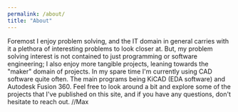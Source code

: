 ```yaml
---
permalink: /about/
title: "About"
---
```


Foremost I enjoy problem solving, and the IT domain in general carries with it a plethora of interesting problems to look closer at. But, my problem solving interest is not contained to just programming or software engineering; I also enjoy more tangible projects, leaning towards the "maker" domain of projects. In my spare time I'm currently using CAD software quite often. The main programs being KiCAD (EDA software) and Autodesk Fusion 360. Feel free to look around a bit and explore some of the projects that I've published on this site, and if you have any questions, don't hesitate to reach out. //Max